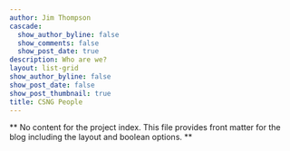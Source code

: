 ```yaml
---
author: Jim Thompson
cascade:
  show_author_byline: false
  show_comments: false
  show_post_date: true
description: Who are we?
layout: list-grid
show_author_byline: false
show_post_date: false
show_post_thumbnail: true
title: CSNG People
---
```


** No content for the project index. This file provides front matter for the blog including the layout and boolean options. **
